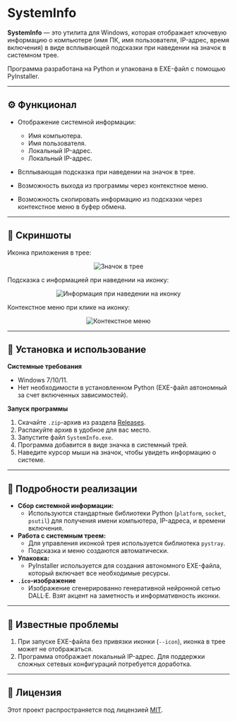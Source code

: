 # SystemInfo  

**SystemInfo** — это утилита для Windows, которая отображает ключевую информацию о компьютере (имя ПК, имя пользователя, IP-адрес, время включения) в виде всплывающей подсказки при наведении на значок в системном трее.

Программа разработана на Python и упакована в EXE-файл с помощью PyInstaller.

---

## **⚙ Функционал**

- Отображение системной информации:  
  - Имя компьютера.
  - Имя пользователя.
  - Локальный IP-адрес.
  - Локальный IP-адрес.

- Всплывающая подсказка при наведении на значок в трее.
- Возможность выхода из программы через контекстное меню.
- Возможность скопировать информацию из подсказки через контекстное меню в буфер обмена.

---

  ## **📸 Скриншоты**

Иконка приложения в трее:
<p align="center">
  <img src="https://github.com/user-attachments/assets/28220dc4-007a-42a5-98bf-fd2fb8effad6" alt="Значок в трее">
</p>  

Подсказка с информацией при наведении на иконку:  
<p align="center">
  <img src="https://github.com/user-attachments/assets/45308020-86d2-4f6d-8839-86f7ec8ac59c" alt="Информация при наведении на иконку">
</p>

Контекстное меню при клике на иконку:  
<p align="center">
  <img src="https://github.com/user-attachments/assets/88ccc9cd-aa2a-4d27-b365-74c1dce5febc" alt="Контекстное меню">
</p>

---

## **🔧 Установка и использование**

**Системные требования**
- Windows 7/10/11.
- Нет необходимости в установленном Python (EXE-файл автономный за счет включенных зависимостей).

**Запуск программы**
1. Скачайте `.zip`-архив из раздела [Releases](https://github.com/1minEpowMinX/SysInfo/releases).
2. Распакуйте архив в удобное для вас место.
3. Запустите файл `SystemInfo.exe`.
4. Программа добавится в виде значка в системный трей.
5. Наведите курсор мыши на значок, чтобы увидеть информацию о системе.

---

## **📖 Подробности реализации**

- **Сбор системной информации:** 
  - Используются стандартные библиотеки Python (`platform`, `socket`, `psutil`) для получения имени компьютера, IP-адреса, и времени включения.
- **Работа с системным треем:**
  - Для управления иконкой трея используется библиотека `pystray`.
  - Подсказка и меню создаются автоматически.
- **Упаковка:**
  - PyInstaller используется для создания автономного EXE-файла, который включает все необходимые ресурсы.
- **`.ico`-изображение**
  - Изображение сгенерированно генеративной нейронной сетью DALL·E. Взят акцент на заметность и информативность иконки.

---

## **🚧 Известные проблемы**

1. При запуске EXE-файла без привязки иконки (`--icon`), иконка в трее может не отображаться.
2. Программа отображает локальный IP-адрес. Для поддержки сложных сетевых конфигураций потребуется доработка.

---

## **📜 Лицензия**

Этот проект распространяется под лицензией [MIT](https://github.com/1minEpowMinX/SysInfo/blob/main/LICENSE).
